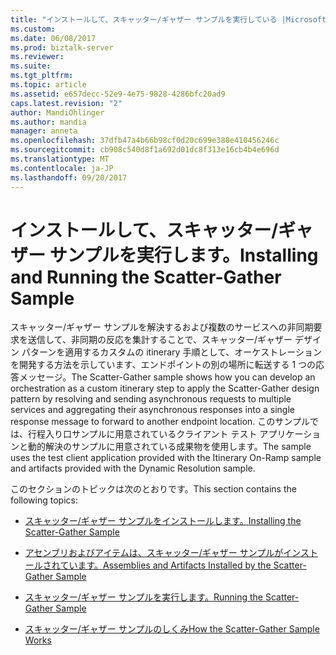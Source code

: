 ```yaml
---
title: "インストールして、スキャッター/ギャザー サンプルを実行している |Microsoft ドキュメント"
ms.custom: 
ms.date: 06/08/2017
ms.prod: biztalk-server
ms.reviewer: 
ms.suite: 
ms.tgt_pltfrm: 
ms.topic: article
ms.assetid: e657decc-52e9-4e75-9828-4286bfc20ad9
caps.latest.revision: "2"
author: MandiOhlinger
ms.author: mandia
manager: anneta
ms.openlocfilehash: 37dfb47a4b66b98cf0d20c699e388e410456246c
ms.sourcegitcommit: cb908c540d8f1a692d01dc8f313e16cb4b4e696d
ms.translationtype: MT
ms.contentlocale: ja-JP
ms.lasthandoff: 09/20/2017
---
```

# <a name="installing-and-running-the-scatter-gather-sample"></a><span data-ttu-id="50259-102">インストールして、スキャッター/ギャザー サンプルを実行します。</span><span class="sxs-lookup"><span data-stu-id="50259-102">Installing and Running the Scatter-Gather Sample</span></span>
<span data-ttu-id="50259-103">スキャッター/ギャザー サンプルを解決するおよび複数のサービスへの非同期要求を送信して、非同期の反応を集計することで、スキャッター/ギャザー デザイン パターンを適用するカスタムの itinerary 手順として、オーケストレーションを開発する方法を示しています、エンドポイントの別の場所に転送する 1 つの応答メッセージ。</span><span class="sxs-lookup"><span data-stu-id="50259-103">The Scatter-Gather sample shows how you can develop an orchestration as a custom itinerary step to apply the Scatter-Gather design pattern by resolving and sending asynchronous requests to multiple services and aggregating their asynchronous responses into a single response message to forward to another endpoint location.</span></span> <span data-ttu-id="50259-104">このサンプルでは、行程入り口サンプルに用意されているクライアント テスト アプリケーションと動的解決のサンプルに用意されている成果物を使用します。</span><span class="sxs-lookup"><span data-stu-id="50259-104">The sample uses the test client application provided with the Itinerary On-Ramp sample and artifacts provided with the Dynamic Resolution sample.</span></span>  
  
 <span data-ttu-id="50259-105">このセクションのトピックは次のとおりです。</span><span class="sxs-lookup"><span data-stu-id="50259-105">This section contains the following topics:</span></span>  
  
-   [<span data-ttu-id="50259-106">スキャッター/ギャザー サンプルをインストールします。</span><span class="sxs-lookup"><span data-stu-id="50259-106">Installing the Scatter-Gather Sample</span></span>](../esb-toolkit/installing-the-scatter-gather-sample.md)  
  
-   [<span data-ttu-id="50259-107">アセンブリおよびアイテムは、スキャッター/ギャザー サンプルがインストールされています。</span><span class="sxs-lookup"><span data-stu-id="50259-107">Assemblies and Artifacts Installed by the Scatter-Gather Sample</span></span>](../esb-toolkit/assemblies-and-artifacts-installed-by-the-scatter-gather-sample.md)  
  
-   [<span data-ttu-id="50259-108">スキャッター/ギャザー サンプルを実行します。</span><span class="sxs-lookup"><span data-stu-id="50259-108">Running the Scatter-Gather Sample</span></span>](../esb-toolkit/running-the-scatter-gather-sample.md)  
  
-   [<span data-ttu-id="50259-109">スキャッター/ギャザー サンプルのしくみ</span><span class="sxs-lookup"><span data-stu-id="50259-109">How the Scatter-Gather Sample Works</span></span>](../esb-toolkit/how-the-scatter-gather-sample-works.md)